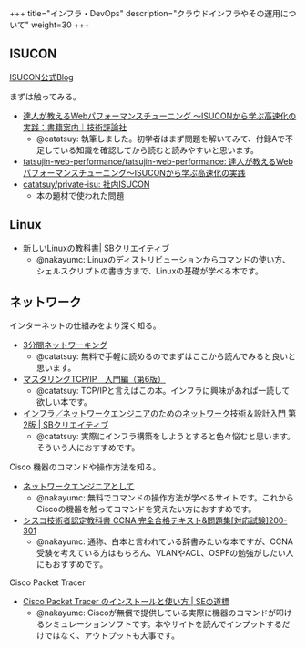 +++
title="インフラ・DevOps"
description="クラウドインフラやその運用について"
weight=30
+++

## ISUCON

[ISUCON公式Blog](https://isucon.net/)

まずは触ってみる。

- [達人が教えるWebパフォーマンスチューニング 〜ISUCONから学ぶ高速化の実践：書籍案内｜技術評論社](https://gihyo.jp/book/2022/978-4-297-12846-3)
  - @catatsuy: 執筆しました。初学者はまず問題を解いてみて、付録Aで不足している知識を確認してから読むと読みやすいと思います。
- [tatsujin-web-performance/tatsujin-web-performance: 達人が教えるWebパフォーマンスチューニング〜ISUCONから学ぶ高速化の実践](https://github.com/tatsujin-web-performance/tatsujin-web-performance)
- [catatsuy/private-isu: 社内ISUCON](https://github.com/catatsuy/private-isu)
  - 本の題材で使われた問題

## Linux
- [新しいLinuxの教科書| SBクリエイティブ ](https://www.sbcr.jp/product/4797380941/)
  - @nakayumc: Linuxのディストリビューションからコマンドの使い方、シェルスクリプトの書き方まで、Linuxの基礎が学べる本です。

## ネットワーク

インターネットの仕組みをより深く知る。

- [3分間ネットワーキング](http://www5e.biglobe.ne.jp/aji/3min/)
  - @catatsuy: 無料で手軽に読めるのでまずはここから読んでみると良いと思います。
- [マスタリングTCP/IP　入門編（第6版）](https://www.ohmsha.co.jp/book/9784274224478/)
  - @catatsuy: TCP/IPと言えばこの本。インフラに興味があれば一読して欲しい本です。
- [インフラ／ネットワークエンジニアのためのネットワーク技術＆設計入門 第2版 | SBクリエイティブ](https://www.sbcr.jp/product/4797396805/)
  - @catatsuy: 実際にインフラ構築をしようとすると色々悩むと思います。そういう人におすすめです。

Cisco 機器のコマンドや操作方法を知る。

- [ネットワークエンジニアとして](https://www.infraexpert.com/study/)
  - @nakayumc: 無料でコマンドの操作方法が学べるサイトです。これからCiscoの機器を触ってコマンドを覚えたい方におすすめです。
- [シスコ技術者認定教科書 CCNA 完全合格テキスト&問題集[対応試験]200-301](https://www.shoeisha.co.jp/book/detail/9784798165776)
  - @nakayumc: 通称、白本と言われている辞書みたいな本ですが、CCNA受験を考えている方はもちろん、VLANやACL、OSPFの勉強がしたい人にもおすすめです。

Cisco Packet Tracer

- [Cisco Packet Tracer のインストールと使い方 | SEの道標](https://milestone-of-se.nesuke.com/product/cisco/cisco-packet-tracer-install/)
  - @nakayumc: Ciscoが無償で提供している実際に機器のコマンドが叩けるシミュレーションソフトです。本やサイトを読んでインプットするだけではなく、アウトプットも大事です。
